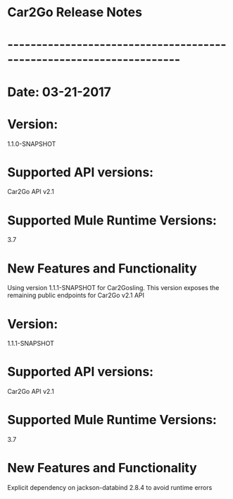 # Car2Go Release Notes
# --------------------------------------------------------------------
# Date: 03-21-2017

# Version:
1.1.0-SNAPSHOT
# Supported API versions:
Car2Go API v2.1 
# Supported Mule Runtime Versions:
3.7
# New Features and Functionality
Using version 1.1.1-SNAPSHOT for Car2Gosling.  This version exposes the remaining public endpoints for Car2Go v2.1 API 


# Version:
1.1.1-SNAPSHOT
# Supported API versions:
Car2Go API v2.1 
# Supported Mule Runtime Versions:
3.7
# New Features and Functionality
Explicit dependency on jackson-databind 2.8.4 to avoid runtime errors
